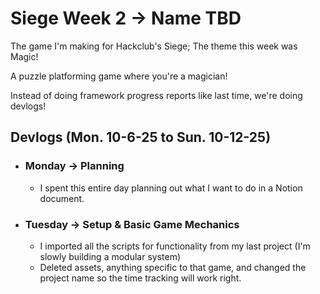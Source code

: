 # Siege Week 2 -> Name TBD
The game I'm making for Hackclub's Siege; The theme this week was Magic!

A puzzle platforming game where you're a magician!

Instead of doing framework progress reports like last time, we're doing devlogs!


## Devlogs (Mon. 10-6-25 to Sun. 10-12-25)
- ### Monday -> Planning
    - I spent this entire day planning out what I want to do in a Notion document.
- ### Tuesday -> Setup & Basic Game Mechanics
    - I imported all the scripts for functionality from my last project (I'm slowly building a modular system)
    - Deleted assets, anything specific to that game, and changed the project name so the time tracking will work right.
